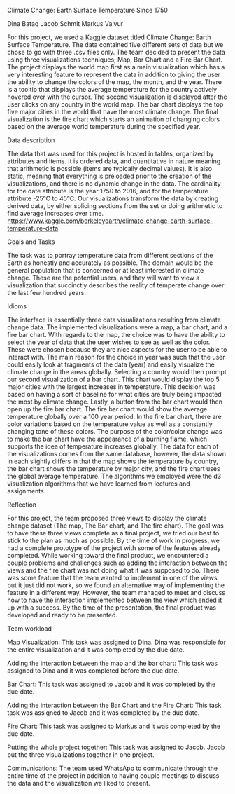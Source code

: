 Climate Change: Earth Surface Temperature Since 1750

Dina Bataq
Jacob Schmit
Markus Valvur

For this project, we used a Kaggle dataset titled Climate Change: Earth Surface Temperature. The data contained five different sets of data but we chose to go with three .csv files only. The team decided to present the data using three visualizations techniques; Map, Bar Chart and a Fire Bar Chart. The project displays the world map first as a main visualization which has a very interesting feature to represent the data in addition to giving the user the ability to change the colors of the map, the month, and the year. There is a tooltip that displays the average temperature for the country actively hovered over with the cursor. The second visualization is displayed after the user clicks on any country in the world map. The bar chart displays the top five major cities in the world that have the most climate change. The final visualization is the fire chart which starts an animation of changing colors based on the average world temperature during the specified year.

Data description

The data that was used for this project is hosted in tables, organized by attributes and items. It is ordered data, and quantitative in nature meaning that arithmetic is possible (items are typically decimal values). It is also static, meaning that everything is preloaded prior to the creation of the visualizations, and there is no dynamic change in the data. The cardinality for the date attribute is the year 1750 to 2016, and for the temperature attribute -25℃ to 45℃. Our visualizations transform the data by creating derived data, by either splicing sections from the set or doing arithmetic to find average increases over time.
https://www.kaggle.com/berkeleyearth/climate-change-earth-surface-temperature-data

Goals and Tasks

  The task was to portray temperature data from different sections of the Earth as honestly and accurately as possible. The domain would be the general population that is concerned or at least interested in climate change. These are the potential users, and they will want to view a visualization that succinctly describes the reality of temperate change over the last few hundred years.
  
Idioms

  The interface is essentially three data visualizations resulting from climate change data. The implemented visualizations were a map, a bar chart, and a fire bar chart. With regards to the map, the choice was to have the ability to select the year of data that the user wishes to see as well as the color. These were chosen because they are nice aspects for the user to be able to interact with. The main reason for the choice in year was such that the user could easily look at fragments of the data (year) and easily visualize the climate change in the areas globally. Selecting a country would then prompt our second visualization of a bar chart. This chart would display the top 5 major cities with the largest increases in temperature. This decision was based on having a sort of baseline for what cities are truly being impacted the most by climate change. Lastly, a button from the bar chart would then open up the fire bar chart. The fire bar chart would show the average temperature globally over a 100 year period. In the fire bar chart, there are color variations based on the temperature value as well as a constantly changing tone of these colors. The purpose of the color/color change was to make the bar chart have the appearance of a burning flame, which supports the idea of temperature increases globally. The data for each of the visualizations comes from the same database, however, the data shown in each slightly differs in that the map shows the temperature by country, the bar chart shows the temperature by major city, and the fire chart uses the global average temperature. The algorithms we employed were the d3 visualization algorithms that we have learned from lectures and assignments.

Reflection

  For this project, the team proposed three views to display the climate change dataset (The map, The Bar chart, and The fire chart). The goal  was to have these three views complete as a final project, we tried our best to stick to the plan as much as possible. By the time of work in progress, we had a complete prototype of the project with some of the features already completed. While working toward the final product, we encountered a couple problems and challenges such as adding the interaction between the views and the fire chart was not doing what it was supposed to do. There was some feature that the team wanted to implement in one of the views but it just did not work, so we found an alternative way of implementing the feature in a different way. However,  the team managed to meet and discuss how to have the interaction implemented between the view which ended it up with a success. By the time of the presentation, the final product was developed and ready to be presented. 

Team workload

Map Visualization: This task was assigned to Dina. Dina was responsible for the entire visualization and it was completed by the due date. 

Adding the interaction between the map and the bar chart: This task was assigned to Dina and it was completed before the due date.

Bar Chart: This task was assigned to Jacob and it was completed by the due date.

Adding the interaction between the Bar Chart and the Fire Chart: This task task was assigned to Jacob and it was completed by the due date.

Fire Chart: This task was assigned to Markus and it was completed by the due date.

Putting the whole project together: This task was assigned to Jacob. Jacob put the three visualizations together in one project. 

Communications: The team used WhatsApp to communicate through the entire time of the project in addition to having couple meetings to discuss the data and the visualization we liked to present.
